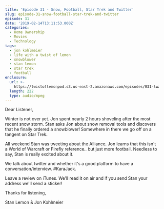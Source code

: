 ```yaml
---
title: 'Episode 31 - Snow, Football, Star Trek and Twitter'
slug: episode-31-snow-football-star-trek-and-twitter
episode: 31
date: '2019-02-14T13:11:53.000Z'
categories:
  - Home Ownership
  - Movies
  - Technology
tags:
  - jon kohlmeier
  - life with a twist of lemon
  - snowblower
  - stan lemon
  - star trek
  - football
enclosure:
  url: >-
    https://twistoflemonpod.s3.us-east-2.amazonaws.com/episodes/031-lwatol-20190214.mp3
  length: 222
  type: audio/mpeg
---
```


Dear Listener,

Winter is not over yet. Jon spent nearly 2 hours shoveling after the most recent snow storm. Stan asks Jon about snow removal tools and discovers that he finally ordered a snowblower! Somewhere in there we go off on a tangent on Star Trek.

All weekend Stan was tweeting about the Alliance. Jon learns that this isn't a World of Warcraft or Firefly reference.. but just more football. Needless to say, Stan is really excited about it.

We talk about twitter and whether it's a good platform to have a conversation/interview. #KaraJack.

Leave a review on iTunes. We'll read it on air and if you send Stan your address we'll send a sticker!

Thanks for listening,

Stan Lemon & Jon Kohlmeier

